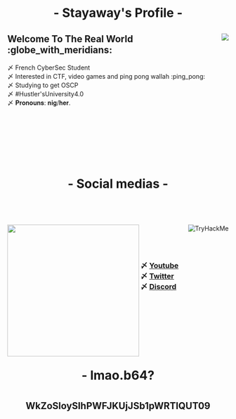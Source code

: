 <body>
    <center>
        <h1 align="center"> - Stayaway's Profile - </h1>
        <div align="left">
            <img src='https://lanyard.cnrad.dev/api/280138655081955339' align="right">
            <h3>
                <h2> Welcome To The Real World :globe_with_meridians:  </h2>
                〆 French CyberSec Student <br>
                〆 Interested in CTF, video games and ping pong wallah :ping_pong:  <br>
                〆 Studying to get OSCP <br>
                〆 #Hustler'sUniversity4.0 <br>
                〆 𝐏𝐫𝐨𝐧𝐨𝐮𝐧𝐬: 𝐧𝐢𝐠/𝐡𝐞𝐫. <br><br>
            </h3>
        </div><br><br><br><br><br><br>
      <h1 align="center"> - Social medias - </h1>
      <br><br>
      <div align="left">
          <img src="https://tryhackme-badges.s3.amazonaws.com/Frozzinours.png" alt="TryHackMe" align="right">
                <h3>
                <img src='https://upload.wikimedia.org/wikipedia/commons/7/7c/Aftermath_of_Seattle_fire_of_June_6%2C_1889%2C_showing_bread_line_leading_to_tent_of_Tacoma_Relief_Bureau_%28CURTIS_533%29.jpeg'
                    align="left" weight="300" height="300">
                    <br><br><br><br>
                〆 <a href='https://www.youtube.com/channel/UCOStly82OMp-t_FfBvgI-ew'>Youtube</a>  <br>
                〆 <a href='https://twitter.com/stayaway1992'>Twitter</a> <br>
                〆 <a href='https://discord.gg/qa3S7qdbB6'>Discord</a> <br>
              </h3>
      </div>
      <br><br><br><br><br><br><br>
      <h1 align="center"> - lmao.b64? <h1>
        <h2 align="center"> WkZoSloySlhPWFJKUjJSb1pWRTlQUT09 <h2>
    </center>
</body>
